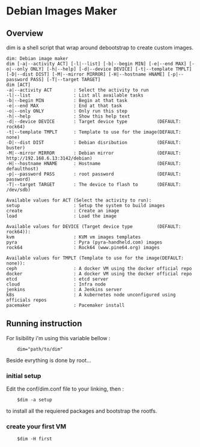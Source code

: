 # Debian Images Maker
## Overview

dim is a shell script that wrap around debootstrap to create custom images.

```
dim: Debian image maker
dim [-a|--activity ACT] [-l|--list] [-b|--begin MIN] [-e|--end MAX] [-o|--only ONLY] [-h|--help] [-d|--device DEVICE] [-t|--template TMPLT] [-D|--dist DIST] [-M|--mirror MIRROR] [-H|--hostname HNAME] [-p|--password PASS] [-T|--target TARGET]
dim [ACT]
-a|--activity ACT        : Select the activity to run
-l|--list                : List all available tasks
-b|--begin MIN           : Begin at that task
-e|--end MAX             : End at that task
-o|--only ONLY           : Only run this step
-h|--help                : Show this help text
-d|--device DEVICE       : Target device type           (DEFAULT: rock64)
-t|--template TMPLT      : Template to use for the image(DEFAULT: none)
-D|--dist DIST           : Debian disribution           (DEFAULT: buster)
-M|--mirror MIRROR       : Debian mirror                (DEFAULT: http://192.168.6.13:3142/debian)
-H|--hostname HNAME      : Hostname                     (DEFAULT: defaulthost)
-p|--password PASS       : root password                (DEFAULT: password)
-T|--target TARGET       : The device to flash to       (DEFAULT: /dev/sdb)

Available values for ACT (Select the activity to run):
setup                    : Setup the system to build images
create                   : Create an image
load                     : Load the image

Available values for DEVICE (Target device type         (DEFAULT: rock64)):
kvm                      : KVM vm images templates
pyra                     : Pyra (pyra-handheld.com) images
rock64                   : Rock64 (www.pine64.org) images

Available values for TMPLT (Template to use for the image(DEFAULT: none)):
ceph                     : A docker VM using the docker official repo
docker                   : A docker VM using the docker official repo
etcd                     : etcd server
cloud                    : Infra node
jenkins                  : A Jenkins server
k8s                      : A kubernetes node unconfigured using officials repos
pacemaker                : Pacemaker install
```

## Running instruction
For lisibility i'm using this variable bellow :
```
    dim="path/to/dim"
```
Beside evrything is done by root...

### initial setup
Edit the conf/dim.conf file to your linking, then :
```
    $dim -a setup
```
to install all the requiered packages and bootstrap the rootfs.

### create your first VM
```
    $dim -H first
```

